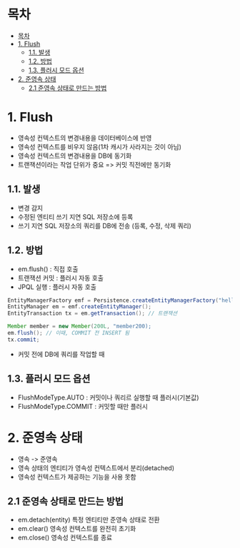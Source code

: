 # 목차
- [목차](#목차)
- [1. Flush](#1-flush)
  - [1.1. 발생](#11-발생)
  - [1.2. 방법](#12-방법)
  - [1.3. 플러시 모드 옵션](#13-플러시-모드-옵션)
- [2. 준영속 상태](#2-준영속-상태)
  - [2.1 준영속 상태로 만드는 방법](#21-준영속-상태로-만드는-방법)


# 1. Flush
- 영속성 컨텍스트의 변경내용을 데이터베이스에 반영
- 영속성 컨텍스트를 비우지 않음(1차 캐시가 사라지는 것이 아님)
- 영속성 컨텍스트의 변경내용을 DB에 동기화
- 트랜잭션이라는 작업 단위가 중요 => 커밋 직전에만 동기화

## 1.1. 발생
- 변경 감지
- 수정된 엔티티 쓰기 지연 SQL 저장소에 등록
- 쓰기 지연 SQL 저장소의 쿼리를 DB에 전송 (등록, 수정, 삭제 쿼리)

## 1.2. 방법
- em.flush() : 직접 호출
- 트랜잭션 커밋 : 플러시 자동 호출
- JPQL 실행 : 플러시 자동 호출

```java
EntityManagerFactory emf = Persistence.createEntityManagerFactory("hello");
EntityManager em = emf.createEntityManager();
EntityTransaction tx = em.getTransaction(); // 트랜잭션

Member member = new Member(200L, "member200);
em.flush(); // 이때, COMMIT 전 INSERT 됨
tx.commit;
```

- 커밋 전에 DB에 쿼리를 작업할 때

## 1.3. 플러시 모드 옵션
- FlushModeType.AUTO : 커밋이나 쿼리르 실행할 때 플러시(기본값)
- FlushModeType.COMMIT : 커밋할 때만 플러시


# 2. 준영속 상태
- 영속 -> 준영속
- 영속 상태의 엔티티가 영속성 컨텍스트에서 분리(detached)
- 영속성 컨텍스트가 제공하는 기능을 사용 못함

## 2.1 준영속 상태로 만드는 방법
-  em.detach(entity)
특정 엔티티만 준영속 상태로 전환
-  em.clear()
영속성 컨텍스트를 완전히 초기화
-  em.close()
영속성 컨텍스트를 종료
